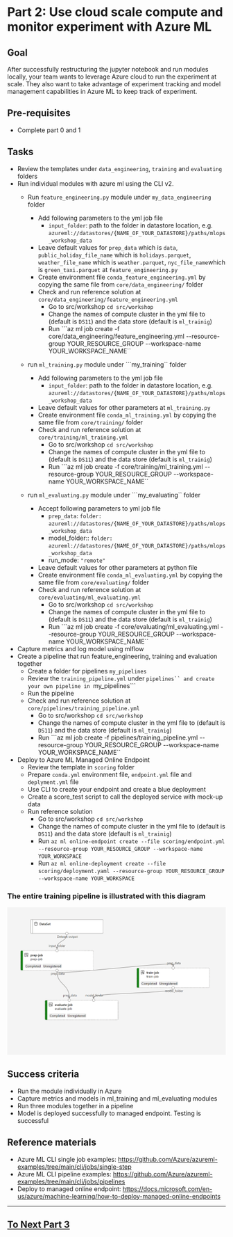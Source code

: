 
# Part 2: Use cloud scale compute and monitor experiment with Azure ML

## Goal 
After successfully restructuring the jupyter notebook and run modules locally, your team wants to leverage Azure cloud to run the experiment at scale.
They also want to take advantage of experiment tracking and model management capabilities in Azure ML to keep track of experiment.   

## Pre-requisites
- Complete part 0 and 1

## Tasks
- Review the templates under ```data_engineering```, ```training``` and   ```evaluating``` folders
- Run individual modules with azure ml using the CLI v2. 
    - Run ```feature_engineering.py``` module under ```my_data_engineering``` folder
        - Add following parameters to the yml job file
            - ```input_folder```: path to the folder in datastore location, e.g. ```azureml://datastores/{NAME_OF_YOUR_DATASTORE}/paths/mlops_workshop_data```
        - Leave default values for  ```prep_data``` which is ```data```, ```public_holiday_file_name``` which is ```holidays.parquet```,  ```weather_file_name``` which is ```weather.parquet```, ```nyc_file_name```which is ```green_taxi.parquet``` at ``feature_engineering.py``
        - Create environment file ```conda_feature_engineering.yml``` by copying the same file from ```core/data_engineering/``` folder 
        - Check and run reference solution at ```core/data_engineering/feature_engineering.yml```
            - Go to src/workshop ```cd src/workshop```
            - Change the names of compute cluster in the yml file to (default is ```DS11```) and the data store (default is ```ml_trainig```)
            - Run ```az ml job create -f core/data_engineering/feature_engineering.yml --resource-group YOUR_RESOURCE_GROUP --workspace-name YOUR_WORKSPACE_NAME``

    - run ```ml_training.py``` module under ```my_training`` folder
        - Add following parameters to the yml job file
            - ```input_folder```: path to the folder in datastore location, e.g. ```azureml://datastores/{NAME_OF_YOUR_DATASTORE}/paths/mlops_workshop_data```
        - Leave default values for other parameters at ```ml_training.py```
        - Create environment file ```conda_ml_training.yml``` by copying the same file from ```core/training/``` folder 
        - Check and run reference solution at ```core/training/ml_training.yml```
            - Go to src/workshop ```cd src/workshop```
            - Change the names of compute cluster in the yml file to (default is ```DS11```) and the data store (default is ```ml_trainig```)
            - Run ```az ml job create -f core/training/ml_training.yml --resource-group YOUR_RESOURCE_GROUP --workspace-name YOUR_WORKSPACE_NAME``
    - run ```ml_evaluating.py``` module under ```my_evaluating`` folder
        - Accept following parameters to yml job file
            - ```prep_data```: ```folder: azureml://datastores/{NAME_OF_YOUR_DATASTORE}/paths/mlops_workshop_data```
            - model_folder:: ```folder: azureml://datastores/{NAME_OF_YOUR_DATASTORE}/paths/mlops_workshop_data```
            - run_mode: ```"remote"```
        - Leave default values for other parameters at python file
        - Create environment file ```conda_ml_evaluating.yml``` by copying the same file from ```core/evaluating/``` folder 
        - Check and run reference solution at ```core/evaluating/ml_evaluating.yml```
            - Go to src/workshop ```cd src/workshop```
            - Change the names of compute cluster in the yml file to (default is ```DS11```) and the data store (default is ```ml_trainig```)
            - Run ```az ml job create -f core/evaluating/ml_evaluating.yml --resource-group YOUR_RESOURCE_GROUP --workspace-name YOUR_WORKSPACE_NAME``
- Capture metrics and log model using mlflow 
- Create a pipeline that run feature_engineering, training and evaluation together
    - Create a folder for pipelines ```my_pipelines``` 
    - Review the ```training_pipeline.yml``` under ```pipelines`` and create your own pipeline in ```my_pipelines``` 
    - Run the pipeline  
    - Check and run reference solution at ```core/pipelines/training_pipeline.yml```
        - Go to src/workshop ```cd src/workshop```
        - Change the names of compute cluster in the yml file to (default is ```DS11```) and the data store (default is ```ml_trainig```)
        - Run ```az ml job create -f pipelines/training_pipeline.yml --resource-group YOUR_RESOURCE_GROUP --workspace-name YOUR_WORKSPACE_NAME``
- Deploy to Azure ML Managed Online Endpoint
    - Review the template in ```scoring``` folder
    - Prepare ```conda.yml``` environment file, ```endpoint.yml``` file and ```deplyment.yml``` file
    - Use CLI to create your endpoint and create a blue deployment 
    - Create a score_test script to call the deployed service with mock-up data
    - Run reference solution
        - Go to src/workshop ```cd src/workshop```
        - Change the names of compute cluster in the yml file to (default is ```DS11```) and the data store (default is ```ml_trainig```)
        - Run ```az ml online-endpoint create --file scoring/endpoint.yml --resource-group YOUR_RESOURCE_GROUP --workspace-name YOUR_WORKSPACE```
        - Run ```az ml online-deployment create --file scoring/deployment.yaml --resource-group YOUR_RESOURCE_GROUP --workspace-name YOUR_WORKSPACE```

### The entire training pipeline is illustrated with this diagram

![training_pipeline](images/training_pipeline.png)
## Success criteria
- Run the module individually in Azure 
- Capture metrics and models in ml_training and ml_evaluating modules
- Run three modules together in a pipeline
- Model is deployed successfully to managed endpoint. Testing is successful


## Reference materials
- Azure ML CLI single job examples: https://github.com/Azure/azureml-examples/tree/main/cli/jobs/single-step
- Azure ML CLI pipeline examples: https://github.com/Azure/azureml-examples/tree/main/cli/jobs/pipelines
- Deploy to managed online endpoint: https://docs.microsoft.com/en-us/azure/machine-learning/how-to-deploy-managed-online-endpoints


---

## [To Next Part 3](https://github.com/microsoft/MLOpsTemplate/blob/hyun-dev/src/workshop/documents/part_3.md)
